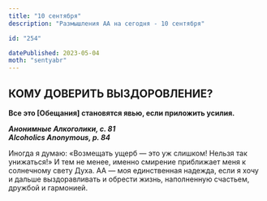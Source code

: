 ```yaml
---
title: "10 сентября"
description: "Размышления АА на сегодня - 10 сентября"

id: "254"

datePublished: 2023-05-04
moth: "sentyabr"
---
```


## КОМУ ДОВЕРИТЬ ВЫЗДОРОВЛЕНИЕ?

**Все это [Обещания] становятся явью, если приложить усилия.**

**_Анонимные Алкоголики, с. 81  
Alcoholics Anonymous, p. 84_**

Иногда я думаю: «Возмещать ущерб — это уж слишком! Нельзя так унижаться!» И
тем не менее, именно смирение приближает меня к солнечному свету Духа. АА —
моя единственная надежда, если я хочу и дальше выздоравливать и обрести жизнь,
наполненную счастьем, дружбой и гармонией.
